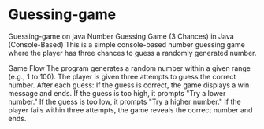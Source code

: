 # Guessing-game
Guessing-game on java
Number Guessing Game (3 Chances) in Java (Console-Based) This is a simple console-based number guessing game where the player has three chances to guess a randomly generated number.

Game Flow The program generates a random number within a given range (e.g., 1 to 100). The player is given three attempts to guess the correct number. After each guess: If the guess is correct, the game displays a win message and ends. If the guess is too high, it prompts "Try a lower number." If the guess is too low, it prompts "Try a higher number." If the player fails within three attempts, the game reveals the correct number and ends.
